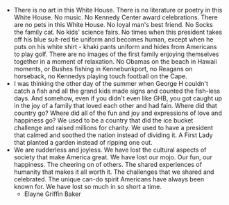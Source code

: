 - There is no art in this White House. There is no literature or poetry in this White House. No music. No Kennedy Center award celebrations. There are no pets in this White House. No loyal man's best friend. No Socks the family cat. No kids' science fairs. No times when this president takes off his blue suit-red tie uniform and becomes human, except when he puts on his white shirt - khaki pants uniform and hides from Americans to play golf. There are no images of the first family enjoying themselves together in a moment of relaxation. No Obamas on the beach in Hawaii moments, or Bushes fishing in Kennebunkport, no Reagans on horseback, no Kennedys playing touch football on the Cape.
- I was thinking the other day of the summer when George H couldn't catch a fish and all the grand kids made signs and counted the fish-less days. And somehow, even if you didn't even like GHB, you got caught up in the joy of a family that loved each other and had fain. Where did that country go? Where did all of the fun and joy and expressions of love and happiness go? We used to be a country that did the ice bucket challenge and raised millions for charity.  We used to have a president that calmed and soothed the nation instead of dividing it. A First Lady that planted a garden instead of ripping one out.
- We are rudderless and joyless. We have lost the cultural aspects of society that make America great. We have lost our mojo. Our fun, our happiness. The cheering on of others. The shared experiences of humanity that makes it all worth it. The challenges that we shared and celebrated. The unique can-do spirit Americans have always been known for. We have lost so much in so short a time.
  - Elayne Griffin Baker
